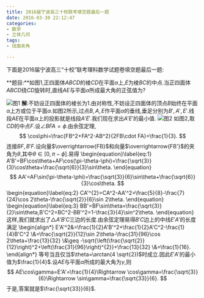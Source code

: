 ```yaml
---
title: 2016届宁波高三十校联考填空题最后一题
date: 2016-03-30 22:12:47
categories:
- 数学
- 立体几何
tags:
- 线面夹角

---
```

下面是2016届宁波高三“十校”联考理科数学试题卷填空题最后一题:

**题目:**如图1,正四面体$ABCD$的棱$CD$在平面$\alpha$上,$E$为棱$BC$的中点.当正四面体$ABCD$绕$CD$旋转时,直线$AE$与平面$\alpha$所成最大角的正弦值为?

![图1](/img/2016届宁波高三十校联考填空题最后一题-1.png)
**解**:不妨设正四面体的棱长为$1$.由对称性,不妨设正四面体的顶点$B$始终在平面$\alpha$上方或位于平面$\alpha$.如图2所示,过点$B,A,E$作平面$\alpha$的垂线,垂足分别为$B',A',E'$.线段$AE$在平面$\alpha$上的投影就是线段$A'E'$.我们现在求出$A'E'$的最小值.
![图2](/img/2016届宁波高三十校联考填空题最后一题-2.png)
如图2,取$CD$的中点$F$.设$\angle BFA=\phi$.由余弦定理,
$$
\cos\phi=\frac{FB^2+FA^2-AB^2}{2FB\cdot FA}=\frac{1}{3}.
$$连接$BF,B'F$.设向量$\overrightarrow{FB}$和向量$\overrightarrow{FB'}$的夹角为$\theta$,其中$\theta\in [0,\pi-\phi]$.易得
\begin{equation}\label{eq:1}
A'B'=BF\cos\theta+AF\cos(\pi-\theta-\phi)=\frac{\sqrt{3}}{3}\cos\theta+\frac{\sqrt{6}}{3}\sin\theta.
\end{equation}
$$
AA'=AF\sin(\pi-\theta-\phi)=\frac{\sqrt{3}}{6}\sin\theta+\frac{\sqrt{6}}{3}\cos\theta.
$$
\begin{equation}\label{eq:2}
CA'^{2}=CA^2-AA'^2=\frac{5}{8}-\frac{7}{24}\cos 2\theta-\frac{\sqrt{2}}{6}\sin 2\theta.
\end{equation}
\begin{equation}\label{eq:3}
BB'=BF\sin\theta=\frac{\sqrt{3}}{2}\sin\theta,B'C^2=BC^2-BB'^2=1-\frac{3}{4}\sin^2\theta.
\end{equation}
这样,我们就求出了$\triangle A'B'C$三边的长度.由余弦定理易得$B'C$边上的中线$E'A'$的长度满足
\begin{align\*}
E'A'^2&=\frac{1}{2}A'B'^2+\frac{1}{2}A'C^2-\frac{1}{4}B'C^2
\\\&=\frac{\sqrt{2}}{12}\sin
2\theta-\frac{31}{96}\cos 2\theta+\frac{13}{32}
\\\&\geq
    -\sqrt{\left(\frac{\sqrt{2}}{12}\right)^2+\left(\frac{31}{96}\right)^{2}}+\frac{13}{32} 
\\\&=\frac{1}{16}.
\end{align\*}
等号当且仅当$\theta=\arctan(4 \sqrt{2})$时成立.因此$E'A'$的最小值为$\frac{1}{4}$.设$AE$与平面$\alpha$所成的最大角为$\gamma$,则
$$
AE\cos\gamma=E'A'=\frac{1}{4}\Rightarrow
\cos\gamma=\frac{\sqrt{3}}{6}\Rightarrow \sin\gamma=\frac{\sqrt{33}}{6}.
$$
于是,答案就是$\frac{\sqrt{33}}{6}$.
